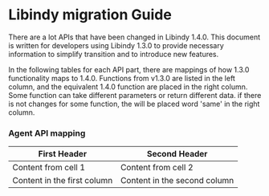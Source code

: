# Libindy migration Guide

There are a lot APIs that have been changed in Libindy 1.4.0.
This document is written for developers using Libindy 1.3.0 to provide necessary information 
to simplify transition and to introduce new features.

In the following tables for each API part, there are mappings of how 1.3.0 functionality maps to 1.4.0. 
Functions from v1.3.0 are listed in the left column, and the equivalent 1.4.0 function are placed in the right column. 
Some function can take different parameters or return different data.
if there is not changes for some function, the will be placed word 'same' in the right column.

### Agent API mapping

First Header | Second Header
------------ | -------------
Content from cell 1 | Content from cell 2
Content in the first column | Content in the second column
